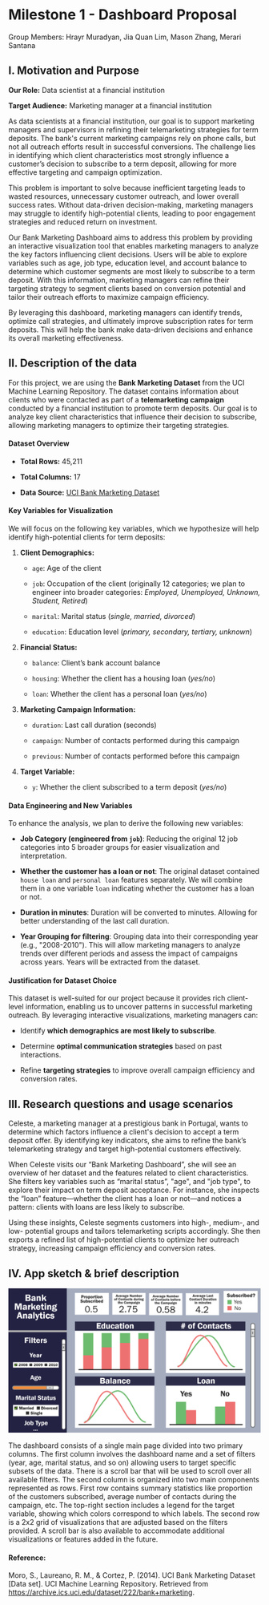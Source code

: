 # Milestone 1 - Dashboard Proposal

Group Members: Hrayr Muradyan, Jia Quan Lim, Mason Zhang, Merari Santana

## I. Motivation and Purpose

**Our Role:** Data scientist at a financial institution

**Target Audience:** Marketing manager at a financial institution

As data scientists at a financial institution, our goal is to support marketing managers and supervisors in refining their telemarketing strategies for term deposits. The bank's current marketing campaigns rely on phone calls, but not all outreach efforts result in successful conversions. The challenge lies in identifying which client characteristics most strongly influence a customer’s decision to subscribe to a term deposit, allowing for more effective targeting and campaign optimization.

This problem is important to solve because inefficient targeting leads to wasted resources, unnecessary customer outreach, and lower overall success rates. Without data-driven decision-making, marketing managers may struggle to identify high-potential clients, leading to poor engagement strategies and reduced return on investment.

Our Bank Marketing Dashboard aims to address this problem by providing an interactive visualization tool that enables marketing managers to analyze the key factors influencing client decisions. Users will be able to explore variables such as age, job type, education level, and account balance to determine which customer segments are most likely to subscribe to a term deposit. With this information, marketing managers can refine their targeting strategy to segment clients based on conversion potential and tailor their outreach efforts to maximize campaign efficiency.

By leveraging this dashboard, marketing managers can identify trends, optimize call strategies, and ultimately improve subscription rates for term deposits. This will help the bank make data-driven decisions and enhance its overall marketing effectiveness.

## II. Description of the data

For this project, we are using the **Bank Marketing Dataset** from the UCI Machine Learning Repository. The dataset contains information about clients who were contacted as part of a **telemarketing campaign** conducted by a financial institution to promote term deposits. Our goal is to analyze key client characteristics that influence their decision to subscribe, allowing marketing managers to optimize their targeting strategies.

#### Dataset Overview

-   **Total Rows:** 45,211

-   **Total Columns:** 17

-   **Data Source:** [UCI Bank Marketing Dataset](https://archive.ics.uci.edu/dataset/222/bank+marketing)

#### Key Variables for Visualization

We will focus on the following key variables, which we hypothesize will help identify high-potential clients for term deposits:

1.  **Client Demographics:**

    -   `age`: Age of the client

    -   `job`: Occupation of the client (originally 12 categories; we plan to engineer into broader categories: *Employed, Unemployed, Unknown, Student, Retired*)

    -   `marital`: Marital status (*single, married, divorced*)

    -   `education`: Education level (*primary, secondary, tertiary, unknown*)

2.  **Financial Status:**

    -   `balance`: Client’s bank account balance

    -   `housing`: Whether the client has a housing loan (*yes/no*)

    -   `loan`: Whether the client has a personal loan (*yes/no*)

3.  **Marketing Campaign Information:**

    -   `duration`: Last call duration (seconds)

    -   `campaign`: Number of contacts performed during this campaign

    -   `previous`: Number of contacts performed before this campaign

4.  **Target Variable:**

    -   `y`: Whether the client subscribed to a term deposit (*yes/no*)

#### Data Engineering and New Variables

To enhance the analysis, we plan to derive the following new variables:

-   **Job Category (engineered from `job`)**: Reducing the original 12 job categories into 5 broader groups for easier visualization and interpretation.

-   **Whether the customer has a loan or not**: The original dataset contained `house loan` and `personal loan` features separately. We will combine them in a one variable `loan` indicating whether the customer has a loan or not.

-   **Duration in minutes**: Duration will be converted to minutes. Allowing for better understanding of the last call duration.

-   **Year Grouping for filtering**: Grouping data into their corresponding year (e.g., "2008-2010"). This will allow marketing managers to analyze trends over different periods and assess the impact of campaigns across years. Years will be extracted from the dataset.

#### Justification for Dataset Choice

This dataset is well-suited for our project because it provides rich client-level information, enabling us to uncover patterns in successful marketing outreach. By leveraging interactive visualizations, marketing managers can:

-   Identify **which demographics are most likely to subscribe**.

-   Determine **optimal communication strategies** based on past interactions.

-   Refine **targeting strategies** to improve overall campaign efficiency and conversion rates.

## III. Research questions and usage scenarios

Celeste, a marketing manager at a prestigious bank in Portugal, wants to determine which factors influence a client's decision to accept a term deposit offer. By identifying key indicators, she aims to refine the bank’s telemarketing strategy and target high-potential customers effectively.

When Celeste visits our “Bank Marketing Dashboard”, she will see an overview of her dataset and the features related to client characteristics. She filters key variables such as “marital status”, "age", and "job type", to explore their impact on term deposit acceptance. For instance, she inspects the “loan” feature—whether the client has a loan or not—and notices a pattern: clients with loans are less likely to subscribe.

Using these insights, Celeste segments customers into high-, medium-, and low- potential groups and tailors telemarketing scripts accordingly. She then exports a refined list of high-potential clients to optimize her outreach strategy, increasing campaign efficiency and conversion rates.

## IV. App sketch & brief description

![](../img/sketch.png)

The dashboard consists of a single main page divided into two primary columns. The first column involves the dashboard name and a set of filters (year, age, marital status, and so on) allowing users to target specific subsets of the data. There is a scroll bar that will be used to scroll over all available filters. The second column is organized into two main components represented as rows. First row contains summary statistics like proportion of the customers subscribed, average number of contacts during the campaign, etc. The top-right section includes a legend for the target variable, showing which colors correspond to which labels. The second row is a 2x2 grid of visualizations that are adjusted based on the filters provided. A scroll bar is also available to accommodate additional visualizations or features added in the future.

#### Reference:

Moro, S., Laureano, R. M., & Cortez, P. (2014). UCI Bank Marketing Dataset [Data set]. UCI Machine Learning Repository. Retrieved from <https://archive.ics.uci.edu/dataset/222/bank+marketing>.
